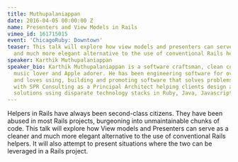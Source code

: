 ```yaml
---
title: Muthupalaniappan
date: 2016-04-05 00:00:00 Z
name: Presenters and View Models in Rails
vimeo_id: 161715015
event: 'ChicagoRuby: Downtown'
teaser: This talk will explore how view models and presenters can serve as a cleaner
  and much more elegant alternative to the use of conventional Rails helpers.
speaker: Karthik Muthupalaniappan
speaker_bio: Karthik Muthupalaniappan is a software craftsman, clean code enthusiast,
  music lover and Apple adorer. He has been engineering software for over 13 years
  and loves using, building and promoting software that solves problems. He is currently
  with SPR Consulting as a Principal Architect helping clients design and build software
  solutions using disparate technology stacks in Ruby, Java, Javascript, etc.
---
```


Helpers in Rails have always been second-class citizens. They have been abused in most Rails projects, burgeoning into unmaintainable chunks of code. This talk will explore how View models and Presenters can serve as a cleaner and much more elegant alternative to the use of conventional Rails helpers. It will also attempt to present situations where the two can be leveraged in a Rails project.
